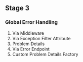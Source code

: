 ﻿## Stage 3

### Global Error Handling
1. Via Middleware
2. Via Exception Filter Attribute
3. Problem Details
4. Via Error Endpoint
5. Custom Problem Details Factory

